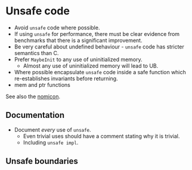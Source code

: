 # Unsafe code

* Avoid `unsafe` code where possible.
* If using `unsafe` for performance, there must be clear evidence from benchmarks that there is a significant improvement.
* Be very careful about undefined behaviour - `unsafe` code has stricter semantics than C.
* Prefer `MaybeInit` to any use of uninitialized memory.
  - Almost any use of uninitialized memory will lead to UB.
* Where possible encapsulate `unsafe` code inside a safe function which re-establishes invariants before returning.
* mem and ptr functions

See also the [nomicon](https://doc.rust-lang.org/nomicon/).

## Documentation

* Document *every* use of `unsafe`.
  - Even trivial uses should have a comment stating why it is trivial.
  - Including `unsafe impl`.

## Unsafe boundaries
